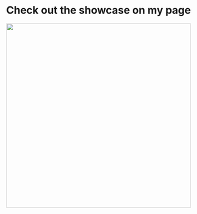 <!DOCTYPE html>
<html>
<body>
  <div style="text-align:center;">
    <h1> Check out the showcase on my page </h1>
    <a href="https://www.facebook.com/SenpaiZero/videos/401375155682405">
      <img src="https://i.imgur.com/fgd0G5n.png" style="width: 500px;">
    </a>
  </div>
</body>
</html>
